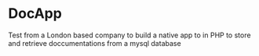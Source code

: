 # DocApp
Test from a London based company to build a native app to in PHP to store and retrieve doccumentations from a mysql database
